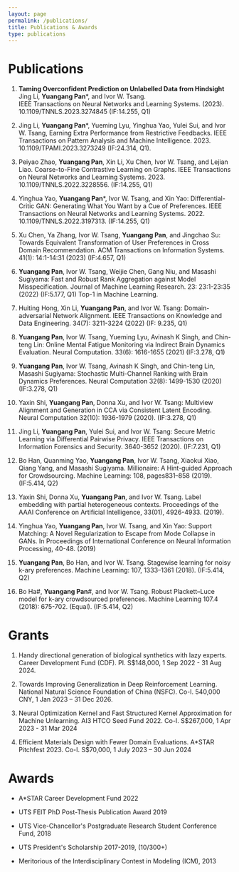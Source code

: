 ```yaml
---
layout: page
permalink: /publications/
title: Publications & Awards
type: publications
---
```


# Publications
1. **Taming Overconfident Prediction on Unlabelled Data from Hindsight**
Jing Li, **Yuangang Pan***, and Ivor W. Tsang.  
IEEE Transactions on Neural Networks and Learning Systems. (2023). 10.1109/TNNLS.2023.3274845 (IF:14.255, Q1)
   
1. Jing Li, **Yuangang Pan***, Yueming Lyu, Yinghua Yao, Yulei Sui, and Ivor W. Tsang, Earning Extra Performance from Restrictive Feedbacks. IEEE Transactions on Pattern Analysis and Machine Intelligence. 2023. 10.1109/TPAMI.2023.3273249 (IF:24.314, Q1).
   
1. Peiyao Zhao, **Yuangang Pan**, Xin Li, Xu Chen, Ivor W. Tsang, and Lejian Liao. Coarse-to-Fine Contrastive Learning on Graphs. IEEE Transactions on Neural Networks and Learning Systems. 2023. 10.1109/TNNLS.2022.3228556. (IF:14.255, Q1)
   
1. Yinghua Yao, **Yuangang Pan***, Ivor W. Tsang, and Xin Yao: Differential-Critic GAN: Generating What You Want by a Cue of Preferences. IEEE Transactions on Neural Networks and Learning Systems. 2022. 10.1109/TNNLS.2022.3197313. (IF:14.255, Q1)
   
1. Xu Chen, Ya Zhang, Ivor W. Tsang, **Yuangang Pan**, and Jingchao Su: Towards Equivalent Transformation of User Preferences in Cross Domain Recommendation. ACM Transactions on Information Systems. 41(1): 14:1-14:31 (2023) (IF:4.657, Q1)

1. **Yuangang Pan**, Ivor W. Tsang, Weijie Chen, Gang Niu, and Masashi Sugiyama: Fast and Robust Rank Aggregation against Model Misspecification. Journal of Machine Learning Research. 23: 23:1-23:35 (2022) (IF:5.177, Q1) Top-1 in Machine Learning.

1. Huiting Hong, Xin Li, **Yuangang Pan**, and Ivor W. Tsang: Domain-adversarial Network Alignment. IEEE Transactions on Knowledge and Data Engineering. 34(7): 3211-3224 (2022) (IF: 9.235, Q1) 

1. **Yuangang Pan**, Ivor W. Tsang, Yueming Lyu, Avinash K Singh, and Chin-teng Lin: Online Mental Fatigue Monitoring via Indirect Brain Dynamics Evaluation. Neural Computation. 33(6): 1616-1655 (2021) (IF:3.278, Q1) 

1. **Yuangang Pan**, Ivor W. Tsang, Avinash K Singh, and Chin-teng Lin, Masashi Sugiyama: Stochastic Multi-Channel Ranking with Brain Dynamics Preferences. Neural Computation 32(8): 1499-1530 (2020) (IF:3.278, Q1) 

1. Yaxin Shi, **Yuangang Pan**, Donna Xu, and Ivor W. Tsang: Multiview Alignment and Generation in CCA via Consistent Latent Encoding. Neural Computation 32(10): 1936-1979 (2020). (IF:3.278, Q1) 

1. Jing Li, **Yuangang Pan**, Yulei Sui, and Ivor W. Tsang: Secure Metric Learning via Differential Pairwise Privacy. IEEE Transactions on Information Forensics and Security. 3640-3652 (2020). (IF:7.231, Q1)

1. Bo Han, Quanming Yao, **Yuangang Pan**, Ivor W. Tsang, Xiaokui Xiao, Qiang Yang, and Masashi Sugiyama. Millionaire: A Hint-guided Approach for Crowdsourcing. Machine Learning: 108, pages831–858 (2019). (IF:5.414, Q2)

1. Yaxin Shi, Donna Xu, **Yuangang Pan**, and Ivor W. Tsang. Label embedding with partial heterogeneous contexts. Proceedings of the AAAI Conference on Artificial Intelligence, 33(01), 4926-4933. (2019). 

1. Yinghua Yao, **Yuangang Pan**, Ivor W. Tsang, and Xin Yao: Support Matching: A Novel Regularization to Escape from Mode Collapse in GANs.  In Proceedings of International Conference on Neural Information Processing, 40-48. (2019)

1. **Yuangang Pan**, Bo Han, and Ivor W. Tsang. Stagewise learning for noisy k-ary preferences. Machine Learning: 107, 1333–1361 (2018). (IF:5.414, Q2) 

1. Bo Ha#, **Yuangang Pan**#, and Ivor W. Tsang. Robust Plackett–Luce model for k-ary crowdsourced preferences. Machine Learning 107.4 (2018): 675-702. (Equal). (IF:5.414, Q2)

# Grants
1. Handy directional generation of biological synthetics with lazy experts. Career Development Fund (CDF). PI. S$148,000, 1 Sep 2022 - 31 Aug 2024.
  

1. Towards Improving Generalization in Deep Reinforcement Learning. National Natural Science Foundation of China (NSFC). Co-I. 540,000 CNY, 1 Jan 2023 – 31 Dec 2026. 

1. Neural Optimization Kernel and Fast Structured Kernel Approximation for Machine Unlearning. AI3 HTCO Seed Fund 2022. Co-I. S$267,000, 1 Apr 2023 - 31 Mar 2024

1. Efficient Materials Design with Fewer Domain Evaluations. A*STAR Pitchfest 2023. Co-I. S$70,000, 1 July 2023 – 30 Jun 2024

# Awards
- A*STAR Career Development Fund 2022

- UTS FEIT PhD Post-Thesis Publication Award 2019

- UTS Vice-Chancellor's Postgraduate Research Student Conference Fund, 2018

- UTS President's Scholarship 2017-2019, (10/300+)

- Meritorious of the Interdisciplinary Contest in Modeling (ICM), 2013

